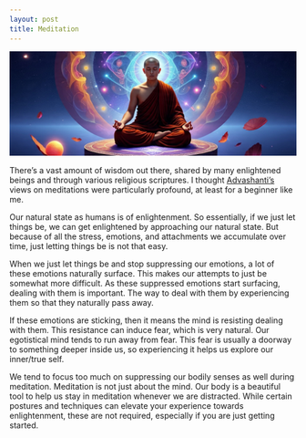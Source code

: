 ```yaml
---
layout: post
title: Meditation
---
```


![](/images/monk.jpeg)

There’s a vast amount of wisdom out there, shared by many enlightened beings and through various religious scriptures. I thought [Advashanti’s](https://adyashanti.opengatesangha.org/) views on meditations were particularly profound, at least for a beginner like me. 

Our natural state as humans is of enlightenment. So essentially, if we just let things be, we can get enlightened by approaching our natural state. But because of all the stress, emotions, and attachments we accumulate over time, just letting things be is not that easy.

When we just let things be and stop suppressing our emotions, a lot of these emotions naturally surface. This makes our attempts to just be somewhat more difficult. As these suppressed emotions start surfacing, dealing with them is important. The way to deal with them by experiencing them so that they naturally pass away. 

If these emotions are sticking, then it means the mind is resisting dealing with them. This resistance can induce fear, which is very natural. Our egotistical mind tends to run away from fear. This fear is usually a doorway to something deeper inside us, so experiencing it helps us explore our inner/true self.

We tend to focus too much on suppressing our bodily senses as well during meditation. Meditation is not just about the mind. Our body is a beautiful tool to help us stay in meditation whenever we are distracted. While certain postures and techniques can elevate your experience towards enlightenment, these are not required, especially if you are just getting started.


